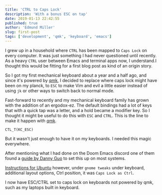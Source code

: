 ```yaml
---
title: 'CTRL to Caps Lock'
description: 'With a bonus ESC on tap'
date: 2019-01-13 22:42:55
published: true
author: 'Edmund Miller'
slug: first-post
tags: ['development', 'qmk', 'keyboard', 'emacs']
---
```


I grew up in a household where `CTRL` has been mapped to `Caps Lock` on every
computer. It was just something I had never questioned until recently. As a
heavy `CTRL` user between Emacs and terminal apps now, I understand.I thought
this would be fitting for a first blog post as kind of an origin story.

So I got my first mechanical keyboard about a year and a half ago, and since
it's powered by [qmk](https://docs.qmk.fm/#/), I decided to replace where caps lock might have been on my
planck, to `ESC` to make Vim and evil a little easier instead of using `jk` or
other ways to switch back to normal mode.

Fast-forward to recently and my mechanical keyboard family has grown with the
addition of an ergodox-ez. The default bindings had a lot of keys that with a
quick tap was a letter, and a hold became a modifier key. So I thought it might
be useful to do this with `ESC` and `CTRL`. This is the line to make it happen
with [qmk](https://docs.qmk.fm/#/).

    CTL_T(KC_ESC)

But it wasn't just enough to have it on my keyboards. I needed this magic everywhere.

After mentioning what I had done on the Doom Emacs discord one of them found a
[guide by Danny Guo](https://www.dannyguo.com/blog/remap-caps-lock-to-escape-and-control/) to set this up on most systems.

[Instructions for Ubuntu](https://www.dannyguo.com/blog/remap-caps-lock-to-escape-and-control/#xcape) however, under `gnome tweaks` under keyboard, additional layout
options, Ctrl position, it was `Caps Lock as Ctrl`.

I now have ESC/CTRL set to caps lock on keyboards not powered by qmk, such as my
laptops built in keyboard.
